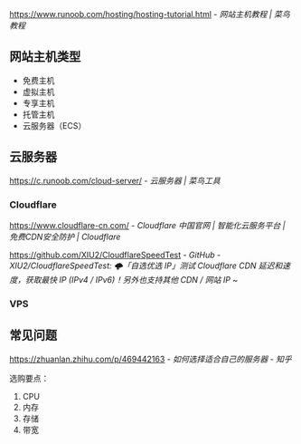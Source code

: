 https://www.runoob.com/hosting/hosting-tutorial.html - *网站主机教程 | 菜鸟教程*

## 网站主机类型

- 免费主机
- 虚拟主机
- 专享主机
- 托管主机
- 云服务器（ECS）

## 云服务器

https://c.runoob.com/cloud-server/ - *云服务器 | 菜鸟工具*

### Cloudflare

https://www.cloudflare-cn.com/ - *Cloudflare 中国官网 | 智能化云服务平台 | 免费CDN安全防护 | Cloudflare*

https://github.com/XIU2/CloudflareSpeedTest - *GitHub - XIU2/CloudflareSpeedTest: 🌩「自选优选 IP」测试 Cloudflare CDN 延迟和速度，获取最快 IP (IPv4 / IPv6)！另外也支持其他 CDN / 网站 IP ~*

### VPS


## 常见问题

https://zhuanlan.zhihu.com/p/469442163 - *如何选择适合自己的服务器 - 知乎*

选购要点：
1. CPU
2. 内存
3. 存储
4. 带宽
